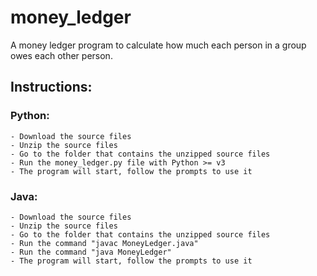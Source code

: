 # money_ledger
A money ledger program to calculate how much each person in a group owes each other person.

## Instructions:
### Python:
    - Download the source files
    - Unzip the source files
    - Go to the folder that contains the unzipped source files
    - Run the money_ledger.py file with Python >= v3
    - The program will start, follow the prompts to use it

### Java:
    - Download the source files
    - Unzip the source files
    - Go to the folder that contains the unzipped source files
    - Run the command "javac MoneyLedger.java"
    - Run the command "java MoneyLedger"
    - The program will start, follow the prompts to use it
